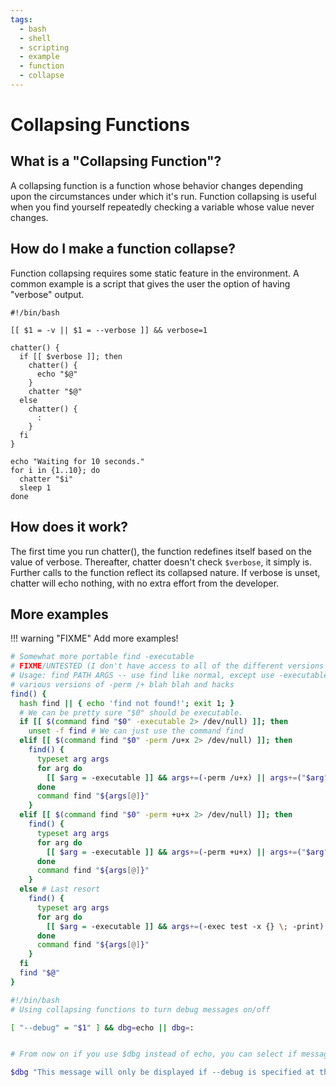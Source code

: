 ```yaml
---
tags:
  - bash
  - shell
  - scripting
  - example
  - function
  - collapse
---
```


# Collapsing Functions

## What is a "Collapsing Function"?

A collapsing function is a function whose behavior changes depending
upon the circumstances under which it's run. Function collapsing is
useful when you find yourself repeatedly checking a variable whose value
never changes.

## How do I make a function collapse?

Function collapsing requires some static feature in the environment. A
common example is a script that gives the user the option of having
"verbose" output.

    #!/bin/bash

    [[ $1 = -v || $1 = --verbose ]] && verbose=1

    chatter() {
      if [[ $verbose ]]; then
        chatter() {
          echo "$@"
        }
        chatter "$@"
      else
        chatter() {
          :
        }
      fi
    }

    echo "Waiting for 10 seconds."
    for i in {1..10}; do
      chatter "$i"
      sleep 1
    done

## How does it work?

The first time you run chatter(), the function redefines itself based on
the value of verbose. Thereafter, chatter doesn't check `$verbose`, it
simply is. Further calls to the function reflect its collapsed nature.
If verbose is unset, chatter will echo nothing, with no extra effort
from the developer.

## More examples

!!! warning "FIXME"
    Add more examples!

```bash
# Somewhat more portable find -executable
# FIXME/UNTESTED (I don't have access to all of the different versions of find.)
# Usage: find PATH ARGS -- use find like normal, except use -executable instead of
# various versions of -perm /+ blah blah and hacks
find() {
  hash find || { echo 'find not found!'; exit 1; }
  # We can be pretty sure "$0" should be executable.
  if [[ $(command find "$0" -executable 2> /dev/null) ]]; then
    unset -f find # We can just use the command find
  elif [[ $(command find "$0" -perm /u+x 2> /dev/null) ]]; then
    find() {
      typeset arg args
      for arg do
        [[ $arg = -executable ]] && args+=(-perm /u+x) || args+=("$arg")
      done
      command find "${args[@]}"
    }
  elif [[ $(command find "$0" -perm +u+x 2> /dev/null) ]]; then
    find() {
      typeset arg args
      for arg do
        [[ $arg = -executable ]] && args+=(-perm +u+x) || args+=("$arg")
      done
      command find "${args[@]}"
    }
  else # Last resort
    find() {
      typeset arg args
      for arg do
        [[ $arg = -executable ]] && args+=(-exec test -x {} \; -print) || args+=("$arg")
      done
      command find "${args[@]}"
    }
  fi
  find "$@"
}
```

```bash
#!/bin/bash
# Using collapsing functions to turn debug messages on/off

[ "--debug" = "$1" ] && dbg=echo || dbg=:


# From now on if you use $dbg instead of echo, you can select if messages will be shown

$dbg "This message will only be displayed if --debug is specified at the command line
```
